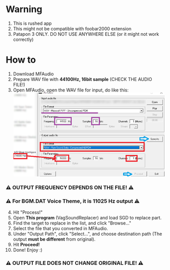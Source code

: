 # Warning
1. This is rushed app
2. This might not be compatible with foobar2000 extension
3. Patapon 3 ONLY. DO NOT USE ANYWHERE ELSE (or it might not work correctly)

# How to
1. Download MFAudio
2. Prepare WAV file with **44100Hz, 16bit sample** (CHECK THE AUDIO FILE!)
3. Open MFAudio, open the WAV file for input, do like this:
![Open Mfaudio. Input: 44100Hz, Samples 16bit UNCOMPRESSED WAV / Output XXX Hz, Sample 16bits, CHANNEL 1 (mono) COMPRESSED RAW](https://github.com/rnielikki/VagSoundReplacer/blob/main/WpfApp1/mfaudio.png)
### ⚠ **OUTPUT FREQUENCY DEPENDS ON THE FILE!** ⚠
### ⚠ **For BGM.DAT Voice Theme, it is 11025 Hz output** ⚠
4. Hit "Process!"
5. Open **This program** (VagSoundReplacer) and load SGD to replace part.
6. Find the target to replace in the list, and click "Browse..."
7. Select the file that you converted in MFAudio.
8. Under "Output Path", click "Select...", and choose destination path (The output **must be different** from original).
9. Hit **Proceed!**
10. Done! Enjoy :)
### ⚠ **OUTPUT FILE DOES NOT CHANGE ORIGINAL FILE!** ⚠
